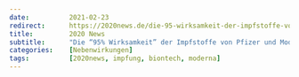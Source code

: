 ```yaml
---
date:          2021-02-23
redirect:      https://2020news.de/die-95-wirksamkeit-der-impfstoffe-von-pfizer-und-moderna-zurueckhaltung-ist-geboten-solange-wir-die-vollstaendigen-daten-nicht-gesehen-haben/
title:         2020 News
subtitle:      "Die “95% Wirksamkeit” der Impfstoffe von Pfizer und Moderna – Zurückhaltung ist geboten, solange wir die vollständigen Daten nicht gesehen haben"
categories:    [Nebenwirkungen]
tags:          [2020news, impfung, biontech, moderna]
---
```

